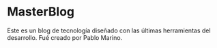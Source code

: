 # MasterBlog

Este es un blog de tecnología diseñado con las últimas herramientas del desarrollo.
Fué creado por Pablo Marino.
